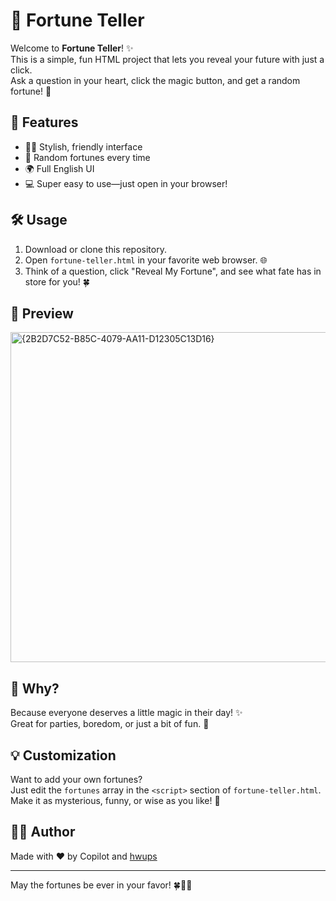 # 🔮 Fortune Teller

Welcome to **Fortune Teller**! ✨  
This is a simple, fun HTML project that lets you reveal your future with just a click.  
Ask a question in your heart, click the magic button, and get a random fortune! 🌈

## 🚀 Features

- 🧙‍♀️ Stylish, friendly interface
- 🎲 Random fortunes every time
- 🌍 Full English UI
- 💻 Super easy to use—just open in your browser!

## 🛠️ Usage

1. Download or clone this repository.
2. Open `fortune-teller.html` in your favorite web browser. 🌐
3. Think of a question, click "Reveal My Fortune", and see what fate has in store for you! 🍀

## 📸 Preview

<img width="765" height="528" alt="{2B2D7C52-B85C-4079-AA11-D12305C13D16}" src="https://github.com/user-attachments/assets/251bf4fc-6df6-4f09-a6f2-5aa09ff63a60" />


## 🤔 Why?

Because everyone deserves a little magic in their day! ✨  
Great for parties, boredom, or just a bit of fun. 🥳

## 💡 Customization

Want to add your own fortunes?  
Just edit the `fortunes` array in the `<script>` section of `fortune-teller.html`.  
Make it as mysterious, funny, or wise as you like! 📝

## 🧑‍💻 Author

Made with ❤️ by Copilot and [hwups](https://github.com/hwups)

---

May the fortunes be ever in your favor! 🍀🔮🌟
